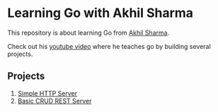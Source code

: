 # Learning Go with Akhil Sharma

This repository is about learning Go from [Akhil Sharma](https://github.com/AkhilSharma90).

Check out his [youtube video](https://youtu.be/jFfo23yIWac?si=rCm8iDEBkIC7Q3jZ) where he teaches go by building several projects.

## Projects

1. [Simple HTTP Server](simple-http/README.md)
2. [Basic CRUD REST Server](basic-crud/README.md)
